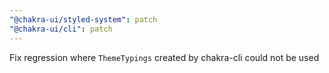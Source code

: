 ```yaml
---
"@chakra-ui/styled-system": patch
"@chakra-ui/cli": patch
---
```


Fix regression where `ThemeTypings` created by chakra-cli could not be used
